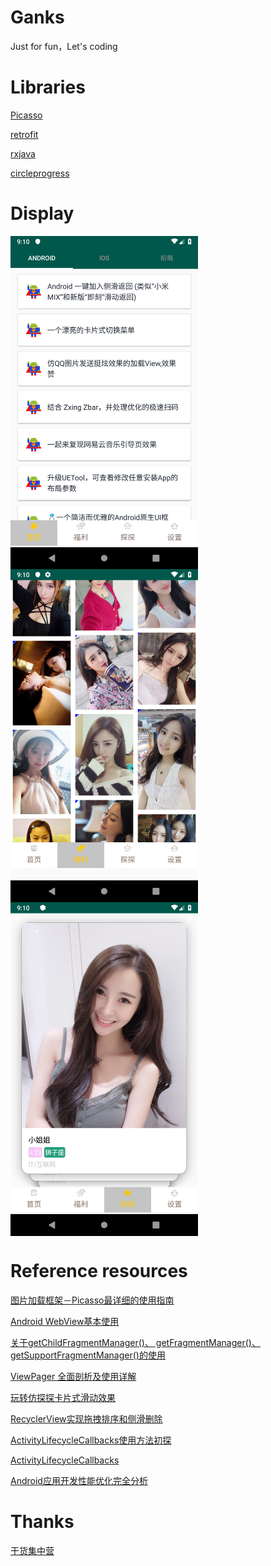 # Ganks
Just for fun，Let's coding

# Libraries

[Picasso](https://github.com/square/picasso)

[retrofit](https://github.com/square/retrofit)

[rxjava](https://github.com/ReactiveX/RxJava)

[circleprogress](https://github.com/lzyzsd/CircleProgress)

# Display

<img src="https://github.com/xianfeng92/Ganks/blob/master/images/Screenshot_1549876211.png" width="300" hegiht="200" align=center />

<img src="https://github.com/xianfeng92/Ganks/blob/master/images/Screenshot_1549876221.png" width="300" hegiht="200" align=center />

<img src="https://github.com/xianfeng92/Ganks/blob/master/images/Screenshot_1549876225.png" width="300" hegiht="200" align=center />

# Reference resources

[图片加载框架－Picasso最详细的使用指南](https://www.jianshu.com/p/c68a3b9ca07a)

[Android WebView基本使用](https://blog.csdn.net/lowprofile_coding/article/details/77928614)

[关于getChildFragmentManager()、 getFragmentManager()、getSupportFragmentManager()的使用](https://blog.csdn.net/u013531824/article/details/49333343)

[ViewPager 全面剖析及使用详解](https://www.jianshu.com/p/e5abbda4a71c)

[玩转仿探探卡片式滑动效果](https://yuqirong.me/2017/03/05/%E7%8E%A9%E8%BD%AC%E4%BB%BF%E6%8E%A2%E6%8E%A2%E5%8D%A1%E7%89%87%E5%BC%8F%E6%BB%91%E5%8A%A8%E6%95%88%E6%9E%9C/)

[RecyclerView实现拖拽排序和侧滑删除](https://yuqirong.me/2017/02/03/RecyclerView%E5%AE%9E%E7%8E%B0%E6%8B%96%E6%8B%BD%E6%8E%92%E5%BA%8F%E5%92%8C%E4%BE%A7%E6%BB%91%E5%88%A0%E9%99%A4/)

[ActivityLifecycleCallbacks使用方法初探](https://blog.csdn.net/tongcpp/article/details/40344871)

[ActivityLifecycleCallbacks](https://www.jianshu.com/p/75a5c24174b2)

[Android应用开发性能优化完全分析](https://blog.csdn.net/yanbober/article/details/48394201)

# Thanks

[干货集中营](https://gank.io/api)
